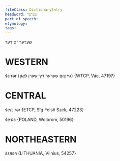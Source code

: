 ```yaml
---
fileClass: DictionaryEntry
headword: שערער
part_of_speech: 
etymology: 
tags: 
---
```

שערער
־ס
דער

WESTERN
========

šɛˑrər {גיי צום שערער דיך שערן לאָזן} {WTCP, Vác, 47197}

CENTRAL
========

še/ᴇːrər {ETCP, Sîg Felső Szek, 47223}

šeˑʀɛ {POLAND, Wolbrom, 50196}

NORTHEASTERN
==============

s̀ɛʀɛʀ {LITHUANIA, Vilnius, 54257}